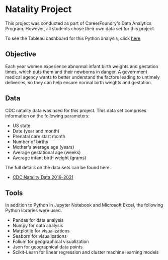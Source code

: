 # Natality Project
This project was conducted as part of CareerFoundry's Data Analytics Program. However, all students chose their own data set for this project.

To see the Tableau dashboard for this Python analysis, click [here](https://public.tableau.com/app/profile/keely7601/viz/AdvancedAnalytics6_7/Story1?publish=yes)

## Objective
Each year women experience abnormal infant birth weights and gestation times, which puts them and their newborns in danger. A government medical agency wants to better understand the factors leading to untimely deliveries, so they can help ensure normal birth weights and gestation.

## Data
CDC natality data was used for this project. This data set comprises information on the following parameters:
* US state
* Date (year and month)
* Prenatal care start month
* Number of births
* Mother's average age (years)
* Average gestational age (weeks)
* Average infant birth weight (grams)

The full details on the data sets can be found here.
* [CDC Natality Data 2019-2021](https://drive.google.com/file/d/1DslWmyvQGbOwvAHInk9w2DN_NUaHd4k4/view?usp=sharing)

## Tools
In addition to Python in Jupyter Notebook and Microsoft Excel, the following Python libraries were used.
* Pandas for data analysis
* Numpy for data analysis
* Matplotlib for visualizations
* Seaborn for visualizations
* Folium for geographical visualization
* Json for geographical data points
* Scikit-Learn for linear regression and cluster machine learning models
